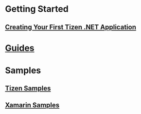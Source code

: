 # Getting Started
## [Creating Your First Tizen .NET Application](/application/dotnet/getting-started/first-app.md)

# [Guides](guides/index.md)

<!--
# [API Reference](/application/dotnet/api/index.md)
-->

# Samples
## [Tizen Samples](/application/dotnet/samples/tizen-samples.md)
## [Xamarin Samples](/application/dotnet/samples/xamarin-samples.md)
